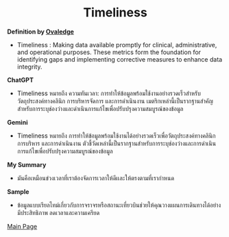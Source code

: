 <center><h1>Timeliness</h1></center>

**Definition by [Ovaledge](https://blog.nalashaahealth.com/the-guide-to-healthcare-data-quality-management-in-2025/)**

- Timeliness : Making data available promptly for clinical, administrative, and operational purposes. These metrics form the foundation for identifying gaps and implementing corrective measures to enhance data integrity.
  
**ChatGPT**

- Timeliness หมายถึง ความทันเวลา: การทำให้ข้อมูลพร้อมใช้งานอย่างรวดเร็วสำหรับวัตถุประสงค์ทางคลินิก การบริหารจัดการ และการดำเนินงาน เมตริกเหล่านี้เป็นรากฐานสำคัญสำหรับการระบุช่องว่างและดำเนินการแก้ไขเพื่อปรับปรุงความสมบูรณ์ของข้อมูล

**Gemini**

- Timeliness หมายถึง  การทำให้ข้อมูลพร้อมใช้งานได้อย่างรวดเร็วเพื่อวัตถุประสงค์ทางคลินิก การบริหาร และการดำเนินงาน ตัวชี้วัดเหล่านี้เป็นรากฐานสำหรับการระบุช่องว่างและการดำเนินการแก้ไขเพื่อปรับปรุงความสมบูรณ์ของข้อมูล

**My Summary**

- มันคือเหมือนข่วงเวลาที่เราต้องจัดการเวลาให้ดีเเละให้ตรงตามที่เรากำหนด

**Sample**

- ข้อมูลแบบเรียลไทม์เกี่ยวกับการจราจรหรือสถานะเที่ยวบินช่วยให้คุณวางแผนการเดินทางได้อย่างมีประสิทธิภาพ ลดเวลาและความเครียด


[Main Page](README.md)
